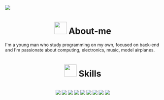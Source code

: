 <img src="https://c.tenor.com/NeJfHqkmdMIAAAAi/tux-linux-penguin.gif">


<div id="header" align="center">
  <h1><img src="https://c.tenor.com/wEpRTbtL6OUAAAAi/stickergiant-hello.gif" width="40"/> About-me</h1>

</div>
  I'm a young man who study programming on my own, focused on back-end and I'm passionate about computing, electronics, music, model airplanes.
<br>

<div id="header" align="center">
  <h1><img src="https://c.tenor.com/GocCvG7hs78AAAAi/rocket-joypixels.gif" width="40"/> Skills</h1>
</div>
<br>

<div id="header" align="center">
<img src="https://img.shields.io/badge/.NET-5C2D91?style=for-the-badge&logo=.net&logoColor=white">
<img src="https://img.shields.io/badge/HTML-239120?style=for-the-badge&logo=html5&logoColor=white">
<img src="https://img.shields.io/badge/Lua-2C2D72?style=for-the-badge&logo=lua&logoColor=white">
<img src="https://img.shields.io/badge/PHP-777BB4?style=for-the-badge&logo=php&logoColor=white">
<img src="https://img.shields.io/badge/JavaScript-F7DF1E?style=for-the-badge&logo=javascript&logoColor=black">
<img src="https://img.shields.io/badge/Python-3776AB?style=for-the-badge&logo=python&logoColor=white">
<img src="https://img.shields.io/badge/C-00599C?style=for-the-badge&logo=c&logoColor=white">
<img src="https://img.shields.io/badge/Shell_Script-121011?style=for-the-badge&logo=gnu-bash&logoColor=white">
<img src="https://img.shields.io/badge/Node.js-43853D?style=for-the-badge&logo=node.js&logoColor=white"/>
  </div>


